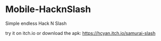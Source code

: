 # Mobile-HacknSlash
Simple endless Hack N Slash

try it on itch.io or download the apk: https://hcyan.itch.io/samurai-slash
